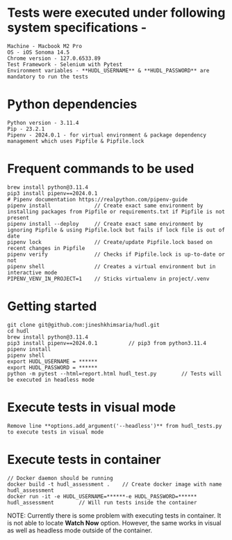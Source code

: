 # Tests were executed under following system specifications -
    Machine - Macbook M2 Pro
    OS - iOS Sonoma 14.5
    Chrome version - 127.0.6533.89
    Test Framework - Selenium with Pytest
    Environment variables - **HUDL_USERNAME** & **HUDL_PASSWORD** are mandatory to run the tests

# Python dependencies
    Python version - 3.11.4
    Pip - 23.2.1
    Pipenv - 2024.0.1 - for virtual environment & package dependency management which uses Pipfile & Pipfile.lock

# Frequent commands to be used
    brew install python@3.11.4
    pip3 install pipenv==2024.0.1
    # Pipenv documentation https://realpython.com/pipenv-guide
    pipenv install              // Create exact same environment by installing packages from Pipfile or requirements.txt if Pipfile is not present
    pipenv install --deploy     // Create exact same environment by ignoring Pipfile & using Pipfile.lock but fails if lock file is out of date
    pipenv lock                 // Create/update Pipfile.lock based on recent changes in Pipfile
    pipenv verify               // Checks if Pipfile.lock is up-to-date or not
    pipenv shell                // Creates a virtual environment but in interactive mode
    PIPENV_VENV_IN_PROJECT=1    // Sticks virtualenv in project/.venv

# Getting started
    git clone git@github.com:jineshkhimsaria/hudl.git
    cd hudl
    brew install python@3.11.4
    pip3 install pipenv==2024.0.1          // pip3 from python3.11.4
    pipenv install
    pipenv shell
    export HUDL_USERNAME = ******
    export HUDL_PASSWORD = ******
    python -m pytest --html=report.html hudl_test.py        // Tests will be executed in headless mode

# Execute tests in visual mode
    Remove line **options.add_argument('--headless')** from hudl_tests.py to execute tests in visual mode

# Execute tests in container
    // Docker daemon should be running
    docker build -t hudl_assessment .    // Create docker image with name hudl_assessment
    docker run -it -e HUDL_USERNAME=******-e HUDL_PASSWORD=****** hudl_assessment        // Will run tests inside the container

NOTE: Currently there is some problem with executing tests in container. It is not able to locate **Watch Now** option. However, the same works in visual as well as headless mode outside of the container.
